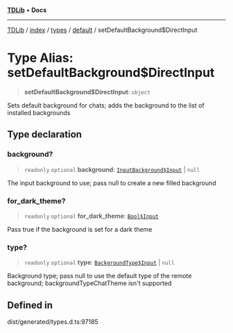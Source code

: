 [**TDLib**](../../../../../../README.md) • **Docs**

***

[TDLib](../../../../../../modules.md) / [index](../../../../../README.md) / [types](../../../README.md) / [default](../README.md) / setDefaultBackground$DirectInput

# Type Alias: setDefaultBackground$DirectInput

> **setDefaultBackground$DirectInput**: `object`

Sets default background for chats; adds the background to the list of installed backgrounds

## Type declaration

### background?

> `readonly` `optional` **background**: [`InputBackground$Input`](InputBackground$Input.md) \| `null`

The input background to use; pass null to create a new filled background

### for\_dark\_theme?

> `readonly` `optional` **for\_dark\_theme**: [`Bool$Input`](Bool$Input.md)

Pass true if the background is set for a dark theme

### type?

> `readonly` `optional` **type**: [`BackgroundType$Input`](BackgroundType$Input.md) \| `null`

Background type; pass null to use the default type of the remote background; backgroundTypeChatTheme isn't supported

## Defined in

dist/generated/types.d.ts:97185
